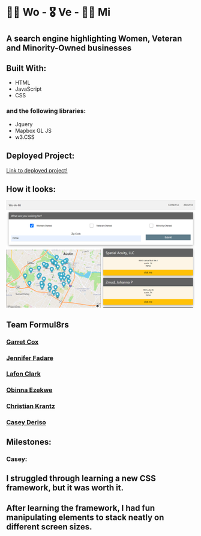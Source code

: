 # 💃🏽 Wo - 🎖 Ve - 🤝🏽 Mi

## A search engine highlighting Women, Veteran and Minority-Owned businesses

## Built With:

- HTML
- JavaScript
- CSS

### and the following libraries:

- Jquery
- Mapbox GL JS
- w3.CSS

## Deployed Project:

[Link to deployed project!](https://jenniferfadare.github.io/project_1/)

## How it looks:

![Screenshot of deployed project](./Assets/images/screenshot.png)

## Team Formul8rs

### [Garret Cox](https://github.com/gacx89)

### [Jennifer Fadare](https://github.com/JenniferFadare)

### [Lafon Clark](https://github.com/blackutcoffee)

### [Obinna Ezekwe](https://github.com/oezekwe)

### [Christian Krantz](https://github.com/ChristianKrantz11)

### [Casey Deriso](https://github.com/CaseyDeriso)

## Milestones:

### Casey:

## I struggled through learning a new CSS framework, but it was worth it.

## After learning the framework, I had fun manipulating elements to stack neatly on different screen sizes.
